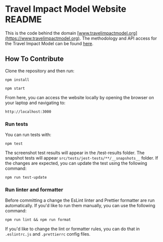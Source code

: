 # Travel Impact Model Website README

This is the code behind the domain [www.travelimpactmodel.org](https://www.travelimpactmodel.org). The methodology and API access for the Travel Impact Model can be found [here](https://github.com/google/travel-impact-model).

## How To Contribute

Clone the repository and then run:

```
npm install
```

```
npm start
```

From here, you can access the website locally by opening the browser on your
laptop and navigating to:

```
http://localhost:3000
```

### Run tests

You can run tests with:

```
npm test
```

The screenshot test results will appear in the /test-results folder. The snapshot tests will appear `src/tests/jest-tests/**/__snapshots__` folder.  If the changes are expected, you can
update the test using the following command:

```
npm run test-update
```

### Run linter and formatter

Before committing a change the EsLint linter and Prettier formatter are run automatically.
If you'd like to run them manually, you can use the following command:

```
npm run lint && npm run format
```

If you'd like to change the lint or formatter rules, you can do that in `.eslintrc.js` and
`.prettierrc` config files.
